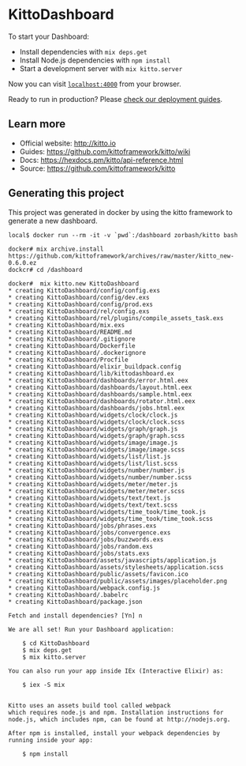 # KittoDashboard

To start your Dashboard:

  * Install dependencies with `mix deps.get`
  * Install Node.js dependencies with `npm install`
  * Start a development server with `mix kitto.server`

Now you can visit [`localhost:4000`](http://localhost:4000) from your browser.

Ready to run in production? Please [check our deployment guides](https://github.com/kittoframework/kitto#deployment).

## Learn more

  * Official website: http://kitto.io
  * Guides: https://github.com/kittoframework/kitto/wiki
  * Docs: https://hexdocs.pm/kitto/api-reference.html
  * Source: https://github.com/kittoframework/kitto

## Generating this project
This project was generated in docker by using the kitto framework to generate a new dashboard.


```
local$ docker run --rm -it -v `pwd`:/dashboard zorbash/kitto bash
```

```
docker# mix archive.install https://github.com/kittoframework/archives/raw/master/kitto_new-0.6.0.ez
dockcr# cd /dashboard
```

```
docker#  mix kitto.new KittoDashboard
* creating KittoDashboard/config/config.exs
* creating KittoDashboard/config/dev.exs
* creating KittoDashboard/config/prod.exs
* creating KittoDashboard/rel/config.exs
* creating KittoDashboard/rel/plugins/compile_assets_task.exs
* creating KittoDashboard/mix.exs
* creating KittoDashboard/README.md
* creating KittoDashboard/.gitignore
* creating KittoDashboard/Dockerfile
* creating KittoDashboard/.dockerignore
* creating KittoDashboard/Procfile
* creating KittoDashboard/elixir_buildpack.config
* creating KittoDashboard/lib/kittodashboard.ex
* creating KittoDashboard/dashboards/error.html.eex
* creating KittoDashboard/dashboards/layout.html.eex
* creating KittoDashboard/dashboards/sample.html.eex
* creating KittoDashboard/dashboards/rotator.html.eex
* creating KittoDashboard/dashboards/jobs.html.eex
* creating KittoDashboard/widgets/clock/clock.js
* creating KittoDashboard/widgets/clock/clock.scss
* creating KittoDashboard/widgets/graph/graph.js
* creating KittoDashboard/widgets/graph/graph.scss
* creating KittoDashboard/widgets/image/image.js
* creating KittoDashboard/widgets/image/image.scss
* creating KittoDashboard/widgets/list/list.js
* creating KittoDashboard/widgets/list/list.scss
* creating KittoDashboard/widgets/number/number.js
* creating KittoDashboard/widgets/number/number.scss
* creating KittoDashboard/widgets/meter/meter.js
* creating KittoDashboard/widgets/meter/meter.scss
* creating KittoDashboard/widgets/text/text.js
* creating KittoDashboard/widgets/text/text.scss
* creating KittoDashboard/widgets/time_took/time_took.js
* creating KittoDashboard/widgets/time_took/time_took.scss
* creating KittoDashboard/jobs/phrases.exs
* creating KittoDashboard/jobs/convergence.exs
* creating KittoDashboard/jobs/buzzwords.exs
* creating KittoDashboard/jobs/random.exs
* creating KittoDashboard/jobs/stats.exs
* creating KittoDashboard/assets/javascripts/application.js
* creating KittoDashboard/assets/stylesheets/application.scss
* creating KittoDashboard/public/assets/favicon.ico
* creating KittoDashboard/public/assets/images/placeholder.png
* creating KittoDashboard/webpack.config.js
* creating KittoDashboard/.babelrc
* creating KittoDashboard/package.json

Fetch and install dependencies? [Yn] n

We are all set! Run your Dashboard application:

    $ cd KittoDashboard
    $ mix deps.get
    $ mix kitto.server

You can also run your app inside IEx (Interactive Elixir) as:

    $ iex -S mix


Kitto uses an assets build tool called webpack
which requires node.js and npm. Installation instructions for
node.js, which includes npm, can be found at http://nodejs.org.

After npm is installed, install your webpack dependencies by
running inside your app:

    $ npm install
```